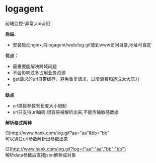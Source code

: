 # logagent
前端监控-异常,api调用

**后端:**
- 安装启动nginx,将logagent/web/log.gif放到www访问目录,地址可自定


**优点：**
- 最重要能解决跨域问题
- 不会影响过多占用业务资源
- get请求的url自带缓存，避免重复请求，过度浪费和造成太大压力
- 
**缺点**
- url拼接参数有长度大小限制
- url只支持url编码,很容易被解析出来,不能传输敏感数据

**解析格式两种** <br/>

(1)http://www.hank.com/log.gif?aa="aa"&bb="bb" <br/>
可以通过url参数解析出参数出来

(2)http://www.hank.com/log.gif?log={"aa":"aa","bb":"bb"} <br/>
解析data参数后直接json解析成对象




